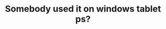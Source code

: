 ---
title: 'Somebody used it on windows tablet ps?'
redirect_to:
  - 'https://discuss.pencil2d.org/t/somebody-used-it-on-windows-tablet-ps/830'
---